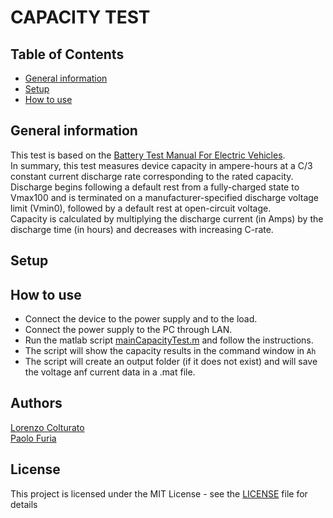 # CAPACITY TEST


## Table of Contents
- [General information](#general-information)
- [Setup](#setup)
- [How to use](#how-to-use)

## General information
This test is based on the [Battery Test Manual For Electric Vehicles](https://www.osti.gov/biblio/1186745).\
In summary, this test measures device capacity in ampere-hours at a C/3 constant current discharge rate corresponding to the rated capacity. Discharge begins following a default rest from a fully-charged state to Vmax100 and is terminated on a manufacturer-specified discharge voltage limit (Vmin0), followed by a default rest at open-circuit voltage.\
Capacity is calculated by multiplying the discharge current (in Amps) by the discharge time (in hours) and decreases with increasing C-rate.

## Setup

## How to use
- Connect the device to the power supply and to the load.
- Connect the power supply to the PC through LAN.
- Run the matlab script [mainCapacityTest.m](mainCapacityTest.m) and follow the instructions.
- The script will show the capacity results in the command window in `Ah`
- The script will create an output folder (if it does not exist) and will save the voltage anf current data in a .mat file.


## Authors
[Lorenzo Colturato](https://github.com/lorecol)\
[Paolo Furia](https://github.com/paolofuria)


## License
This project is licensed under the MIT License - see the [LICENSE](../../LICENSE) file for details